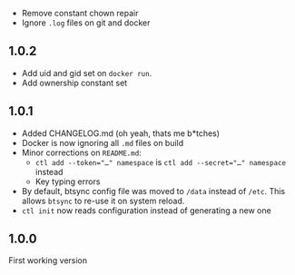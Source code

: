 - Remove constant chown repair
- Ignore `.log` files on git and docker

## 1.0.2
- Add uid and gid set on `docker run`.
- Add ownership constant set

## 1.0.1
- Added CHANGELOG.md (oh yeah, thats me b*tches)
- Docker is now ignoring all `.md` files on build
- Minor corrections on `README.md`:
  - `ctl add --token="…" namespace` is `ctl add --secret="…" namespace` instead
  - Key typing errors
- By default, btsync config file was moved to `/data` instead of `/etc`. This
allows `btsync` to re-use it on system reload.
- `ctl init` now reads configuration instead of generating a new one

## 1.0.0
First working version
